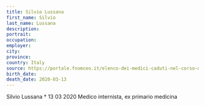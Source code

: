 ```yaml
---
title: Silvio Lussana
first_name: Silvio
last_name: Lussana
description: 
portrait: 
occupation: 
employer: 
city: 
province: 
country: Italy
source: https://portale.fnomceo.it/elenco-dei-medici-caduti-nel-corso-dellepidemia-di-covid-19/
birth_date: 
death_date: 2020-03-13
---
```


Silvio Lussana † 13 03 2020
Medico internista, ex primario medicina